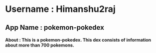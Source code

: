# Username : Himanshu2raj
## App Name : pokemon-pokedex
#### About : This is a pokemon-pokedex. This dex consists of information about more than 700 pokemons.
